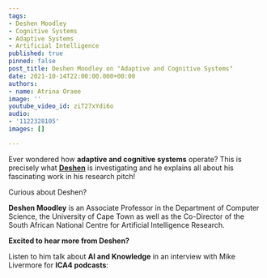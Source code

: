 ```yaml
---
tags:
- Deshen Moodley
- Cognitive Systems
- Adaptive Systems
- Artificial Intelligence
published: true
pinned: false
post_title: Deshen Moodley on "Adaptive and Cognitive Systems"
date: 2021-10-14T22:00:00.000+00:00
authors:
- name: Atrina Oraee
image: ''
youtube_video_id: ziT27xYdi6o
audio:
- '1122328105'
images: []

---
```

Ever wondered how **adaptive and cognitive systems** operate? This is precisely what [**Deshen**](/fellows#moodley "Deshen Moodley") is investigating and he explains all about his fascinating work in his research pitch!

Curious about Deshen?

**Deshen Moodley** is an Associate Professor in the Department of Computer Science, the University of Cape Town as well as the Co-Director of the South African National Centre for Artificial Intelligence Research.

**Excited to hear more from Deshen?**

Listen to him talk about **AI and Knowledge** in an interview with Mike Livermore for **ICA4 podcasts**: